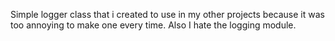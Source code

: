 Simple logger class that i created to use in my other projects because it was too annoying to make one every time. Also I hate the logging module.